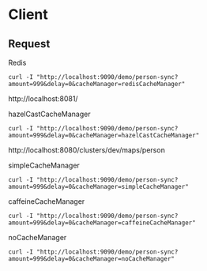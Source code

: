 # Client

## Request


Redis

    curl -I "http://localhost:9090/demo/person-sync?amount=999&delay=0&cacheManager=redisCacheManager"

http://localhost:8081/

hazelCastCacheManager

    curl -I "http://localhost:9090/demo/person-sync?amount=999&delay=0&cacheManager=hazelCastCacheManager"

http://localhost:8080/clusters/dev/maps/person

simpleCacheManager

    curl -I "http://localhost:9090/demo/person-sync?amount=999&delay=0&cacheManager=simpleCacheManager"

caffeineCacheManager

    curl -I "http://localhost:9090/demo/person-sync?amount=999&delay=0&cacheManager=caffeineCacheManager"


noCacheManager

    curl -I "http://localhost:9090/demo/person-sync?amount=999&delay=0&cacheManager=noCacheManager"
